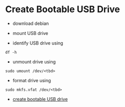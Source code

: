 # Create Bootable USB Drive

* download debian

* mount USB drive

* identify USB drive using
```
df -h
```

* unmount drive using
```
sudo umount /dev/<tbd>
```

* format drive using
```
sudo mkfs.vfat /dev/<tbd>
```

* [create bootable USB drive](https://www.pragmaticlinux.com/2021/03/create-a-bootable-usb-drive-from-a-linux-iso-image/)
